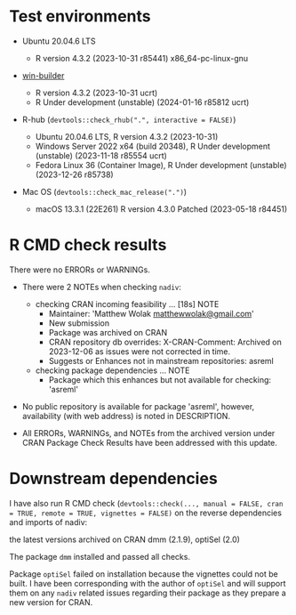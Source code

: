 # Test environments
  - Ubuntu 20.04.6 LTS
    - R version 4.3.2 (2023-10-31 r85441) x86_64-pc-linux-gnu

  - [win-builder](https://win-builder.r-project.org/)
    - R version 4.3.2 (2023-10-31 ucrt)
    - R Under development (unstable) (2024-01-16 r85812 ucrt)
    
  - R-hub (`devtools::check_rhub(".", interactive = FALSE)`)
    - Ubuntu 20.04.6 LTS, R version 4.3.2 (2023-10-31)
    - Windows Server 2022 x64 (build 20348), R Under development (unstable) (2023-11-18 r85554 ucrt)
    - Fedora Linux 36 (Container Image), R Under development (unstable) (2023-12-26 r85738)

  - Mac OS (`devtools::check_mac_release(".")`)
    - macOS 13.3.1 (22E261) R version 4.3.0 Patched (2023-05-18 r84451)
    
# R CMD check results
There were no ERRORs or WARNINGs.

  - There were 2 NOTEs when checking `nadiv`:

    - checking CRAN incoming feasibility ... [18s] NOTE
        - Maintainer: 'Matthew Wolak <matthewwolak@gmail.com>'
        - New submission
        - Package was archived on CRAN
        - CRAN repository db overrides: X-CRAN-Comment: Archived on 2023-12-06 as issues were not corrected in time.
        - Suggests or Enhances not in mainstream repositories:
  	    asreml
    - checking package dependencies ... NOTE
        - Package which this enhances but not available for checking: 'asreml'

  - No public repository is available for package 'asreml', however, availability (with web address) is noted in DESCRIPTION.

  - All ERRORs, WARNINGs, and NOTEs from the archived version under CRAN Package Check Results have been addressed with this update. 


# Downstream dependencies
I have also run R CMD check (`devtools::check(..., manual = FALSE, cran = TRUE, remote = TRUE, vignettes = FALSE)` on the reverse dependencies and imports of nadiv: 
  
  the latest versions archived on CRAN dmm (2.1.9), optiSel (2.0)
  
The package `dmm` installed and passed all checks.

Package `optiSel` failed on installation because the vignettes could not be built. I have been corresponding with the author of `optiSel` and will support them on any `nadiv` related issues regarding their package as they prepare a new version for CRAN.

